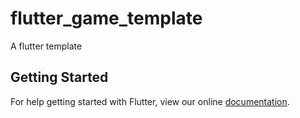 # flutter_game_template

A flutter template

## Getting Started

For help getting started with Flutter, view our online
[documentation](https://flutter.io/).
